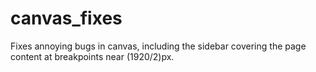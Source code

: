 # canvas_fixes
Fixes annoying bugs in canvas, including the sidebar covering the page content at breakpoints near (1920/2)px.
